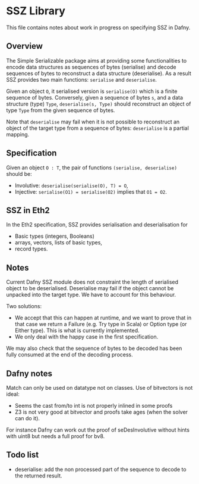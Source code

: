 
# SSZ Library

This file contains notes about work in progress on specifying SSZ in Dafny.

## Overview

The Simple Serializable package aims at providing some functionalities to encode data structures as sequences of bytes (serialise) and decode sequences of bytes to reconstruct a data structure (deserialise).
As a result SSZ provides two main functions: `serialise` and `deserialise`.

Given an object `O`, it serialised version is `serialise(O)` which is a finite sequence of bytes.
Conversely, given a sequence of bytes `s`, and a data structure (type) `Type`, `deserialise(s, Type)` should reconstruct an object of type `Type` from the given sequence of bytes.

Note that `deserialise` may fail when it is not possible to reconstruct an object of the target type from a sequence of bytes: `deserialise` is a partial mapping.

## Specification

Given an object `O : T`, the pair of functions `(serialise, deserialise)` should be:

* Involutive: `deserialise(serialise(O), T) = O`,
* Injective: `serialise(O1) = serialise(O2)` implies that `O1 = O2`.

## SSZ in Eth2

In the Eth2 specification, SSZ provides serialisation and deserialisation for

* Basic types (integers, Booleans)
* arrays, vectors, lists of basic types,
* record types.

## Notes

Current Dafny SSZ module does not constraint the length of serialised object to be deserialised.
Deserialise may fail if the object cannot be unpacked into the target type.
We have to account for this behaviour.

Two solutions:

* We accept that this can happen at runtime, and we want to prove that in that case we return a Failure (e.g. Try type in Scala) or Option type (or Either type).
This is what is currently implemented.
* We only deal with the happy case in the first specification.

We may also check that the sequence of bytes to be decoded has been fully consumed at the end of the decoding process.

## Dafny notes

Match can only be used on datatype not on classes.
Use of bitvectors is not ideal:

* Seems the cast from/to int is not properly inlined in some proofs
* Z3 is not very good at bitvector and proofs take ages (when the solver can do it).

For instance Dafny can work out the proof of seDesInvolutive without hints with uint8 but needs a full proof for bv8.

## Todo list

* deserialise: add the non processed part of the sequence to decode to the returned result.
